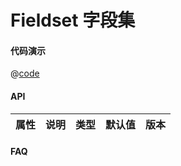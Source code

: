 # Fieldset 字段集

#### 代码演示

<ClientOnly>
  <fieldset-demo01 />
</ClientOnly>

@[code](./fieldset/demo01.vue)

#### API

| 属性 | 说明 | 类型 | 默认值 | 版本 |
| ---- | ---- | ---- | ------ | ---- |

#### FAQ
